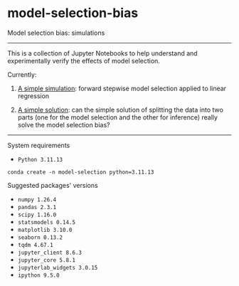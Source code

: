 # model-selection-bias
Model selection bias: simulations

---

This is a collection of Jupyter Notebooks to help understand and experimentally verify the effects of model selection.

Currently:

1. [A simple simulation](https://github.com/maxdevblock/model-selection-bias/blob/main/model_selection_bias.ipynb): forward stepwise model selection applied to linear regression

2. [A simple solution](https://github.com/maxdevblock/model-selection-bias/blob/main/split_the_dataset.ipynb): can the simple solution of splitting the data into two parts (one for the model selection and the other for inference) really solve the model selection bias?

---

System requirements

- `Python 3.11.13`

```
conda create -n model-selection python=3.11.13
```

Suggested packages' versions
- `numpy 1.26.4` 
- `pandas 2.3.1`
- `scipy 1.16.0`
- `statsmodels 0.14.5`
- `matplotlib 3.10.0`
- `seaborn 0.13.2`
- `tqdm 4.67.1`
- `jupyter_client 8.6.3`
- `jupyter_core 5.8.1`
- `jupyterlab_widgets 3.0.15`
- `ipython 9.5.0`